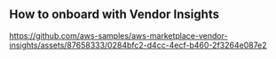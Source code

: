 ## How to onboard with Vendor Insights
https://github.com/aws-samples/aws-marketplace-vendor-insights/assets/87658333/0284bfc2-d4cc-4ecf-b460-2f3264e087e2
